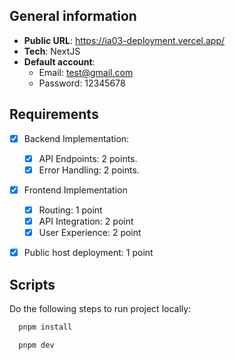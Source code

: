 ## General information

- **Public URL**: https://ia03-deployment.vercel.app/
- **Tech**: NextJS
- **Default account**:
  - Email: test@gmail.com
  - Password: 12345678

## Requirements

- [x] Backend Implementation:

  - [x] API Endpoints: 2 points.
  - [x] Error Handling: 2 points.

- [x] Frontend Implementation

  - [x] Routing: 1 point
  - [x] API Integration: 2 point
  - [x] User Experience: 2 point

- [x] Public host deployment: 1 point

## Scripts

Do the following steps to run project locally:

```js
  pnpm install
```

```js
  pnpm dev
```
